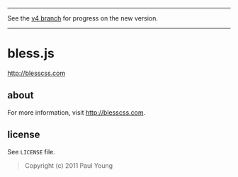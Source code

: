 ***
See the [v4 branch](https://github.com/paulyoung/bless.js/tree/v4) for
progress on the new version.
***

bless.js
=======

<http://blesscss.com>

about
-----

For more information, visit <http://blesscss.com>.

license
-------

See `LICENSE` file.

> Copyright (c) 2011 Paul Young
